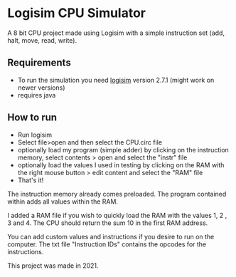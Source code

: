 # Logisim CPU Simulator
A 8 bit CPU project made using Logisim with a simple instruction set (add, halt, move, read, write).


## Requirements
* To run the simulation you need [logisim](http://www.cburch.com/logisim/) version 2.7.1 (might work on newer versions)
* requires java

## How to run
* Run logisim
* Select file>open and then select the CPU.circ file
* optionally load my program (simple adder) by clicking on the instruction memory, select contents > open and select the "instr" file
* optionally load the values I used in testing by clicking on the RAM with the right mouse button > edit content and select the "RAM" file
* That's it!


The instruction memory already comes preloaded. The program contained within adds all values within the RAM. 

I added a RAM file if you wish to quickly load the RAM with the values 1, 2 , 3 and 4. The CPU should return the sum 10 in the first RAM address.

You can add custom values and instructions if you desire to run on the computer. The txt file "Instruction IDs" contains the opcodes for the instructions.

This project was made in 2021.



